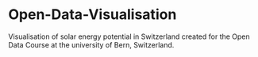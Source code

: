 # Open-Data-Visualisation
Visualisation of solar energy potential in Switzerland created for the Open Data Course at the university of Bern, Switzerland.
